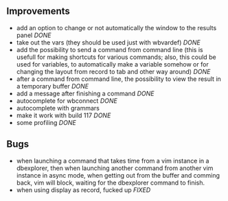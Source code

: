 Improvements
----------------------------------------

* add an option to change or not automatically the window to the results panel
  *DONE*
* take out the vars (they should be used just with wbvardef) *DONE*
* add the possibility to send a command from command line (this is usefull for
  making shortcuts for various commands; also, this could be used for
  variables, to automatically make a variable somehow or for changing the layout
  from record to tab and other way around) *DONE*
* after a command from command line, the possibility to view the result in a
  temporary buffer *DONE*
* add a message after finishing a command *DONE*
* autocomplete for wbconnect *DONE*
* autocomplete with grammars
* make it work with build 117 *DONE*
* some profiling *DONE*

Bugs
----------------------------------------

* when launching a command that takes time from a vim instance in a
  dbexplorer, then when launching another command from another vim instance in
  async mode, when getting out from the buffer and comming back, vim will block,
  waiting for the dbexplorer command to finish. 
* when using display as record, fucked up *FIXED*
